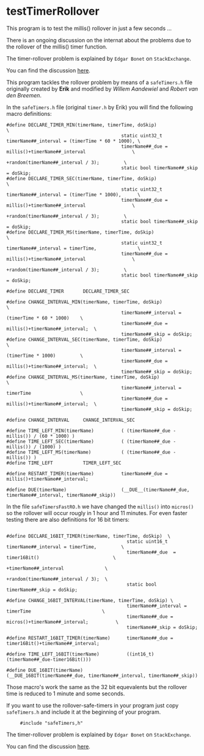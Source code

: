 # testTimerRollover
This program is to test the millis() rollover in just a few seconds ...

There is an ongoing discussion on the internat about the problems due to 
the rollover of the millis() timer function.

The timer-rollover problem is explained by `Edgar Bonet` on `StackExchange`.

You can find the discussion [here](https://arduino.stackexchange.com/questions/12587/how-can-i-handle-the-millis-rollover).



This program tackles the rollover problem by means of a `safeTimers.h` file originally created by **Erik**
and modified by *Willem Aandewiel* and *Robert van den Breemen*.

In the `safeTimers.h` file (original `timer.h` by Erik) you will find the following macro definitions:
```
#define DECLARE_TIMER_MIN(timerName, timerTime, doSkip)                                                   \
                                          static uint32_t timerName##_interval = (timerTime * 60 * 1000), \
                                          timerName##_due = millis()+timerName##_interval                 \
                                                               +random(timerName##_interval / 3);         \
                                          static bool timerName##_skip = doSkip;
#define DECLARE_TIMER_SEC(timerName, timerTime, doSkip)                                                   \
                                          static uint32_t timerName##_interval = (timerTime * 1000),      \
                                          timerName##_due = millis()+timerName##_interval                 \
                                                               +random(timerName##_interval / 3);         \
                                          static bool timerName##_skip = doSkip;
#define DECLARE_TIMER_MS(timerName, timerTime, doSkip)                                                    \
                                          static uint32_t timerName##_interval = timerTime,               \
                                          timerName##_due = millis()+timerName##_interval                 \
                                                               +random(timerName##_interval / 3);         \
                                          static bool timerName##_skip = doSkip;

#define DECLARE_TIMER       DECLARE_TIMER_SEC

#define CHANGE_INTERVAL_MIN(timerName, timerTime, doSkip)                                   \
                                          timerName##_interval = (timerTime * 60 * 1000)    \
                                          timerName##_due = millis()+timerName##_interval;  \
                                          timerName##_skip = doSkip;
#define CHANGE_INTERVAL_SEC(timerName, timerTime, doSkip)                                   \
                                          timerName##_interval = (timerTime * 1000)         \
                                          timerName##_due = millis()+timerName##_interval;  \
                                          timerName##_skip = doSkip;
#define CHANGE_INTERVAL_MS(timerName, timerTime, doSkip)                                    \
                                          timerName##_interval = timerTime                  \
                                          timerName##_due = millis()+timerName##_interval;  \
                                          timerName##_skip = doSkip;

#define CHANGE_INTERVAL     CHANGE_INTERVAL_SEC

#define TIME_LEFT_MIN(timerName)          ( (timerName##_due - millis()) / (60 * 1000) )
#define TIME_LEFT_SEC(timerName)          ( (timerName##_due - millis()) / (1000) )
#define TIME_LEFT_MS(timerName)           ( (timerName##_due - millis()) )
#define TIME_LEFT           TIMER_LEFT_SEC

#define RESTART_TIMER(timerName)          timerName##_due = millis()+timerName##_interval; 

#define DUE(timerName)                    (__DUE__(timerName##_due, timerName##_interval, timerName##_skip))
```

In the file `safeTimersFastRO.h` we have changed the `millis()` into `micros()` so the rollover will occur 
rougly in 1 hour and 11 minutes.
For even faster testing there are also definitions for 16 bit timers:
```

#define DECLARE_16BIT_TIMER(timerName, timerTime, doSkip)  \
                                            static uint16_t timerName##_interval = timerTime,         \
                                            timerName##_due  = timer16Bit()                           \
                                                                  +timerName##_interval               \
                                                                  +random(timerName##_interval / 3);  \
                                            static bool timerName##_skip = doSkip;

#define CHANGE_16BIT_INTERVAL(timerName, timerTime, doSkip) \
                                            timerName##_interval = timerTime                          \
                                            timerName##_due = micros()+timerName##_interval;          \
                                            timerName##_skip = doSkip;
                                                    
#define RESTART_16BIT_TIMER(timerName)      timerName##_due = timer16Bit()+timerName##_interval;

#define TIME_LEFT_16BIT(timerName)          ((int16_t)(timerName##_due-timer16Bit()))

#define DUE_16BIT(timerName)                (__DUE_16BIT(timerName##_due, timerName##_interval, timerName##_skip))
```
Those macro's work the same as the 32 bit equevalents but the rollover time is reduced to 1 minute and some 
seconds.

If you want to use the rollover-safe-timers in your program just copy `safeTimers.h` and
include it at the beginning of your program.
```
     #include "safeTimers,h"
```

The timer-rollover problem is explained by `Edgar Bonet` on `StackExchange`.

You can find the discussion [here](https://arduino.stackexchange.com/questions/12587/how-can-i-handle-the-millis-rollover).

